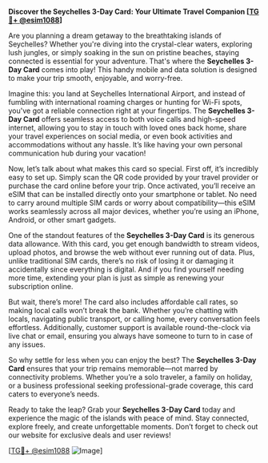 **Discover the Seychelles 3-Day Card: Your Ultimate Travel Companion [[TG💪+ @esim1088](https://t.me/s/esim1088)]**

Are you planning a dream getaway to the breathtaking islands of Seychelles? Whether you're diving into the crystal-clear waters, exploring lush jungles, or simply soaking in the sun on pristine beaches, staying connected is essential for your adventure. That's where the **Seychelles 3-Day Card** comes into play! This handy mobile and data solution is designed to make your trip smooth, enjoyable, and worry-free.

Imagine this: you land at Seychelles International Airport, and instead of fumbling with international roaming charges or hunting for Wi-Fi spots, you've got a reliable connection right at your fingertips. The **Seychelles 3-Day Card** offers seamless access to both voice calls and high-speed internet, allowing you to stay in touch with loved ones back home, share your travel experiences on social media, or even book activities and accommodations without any hassle. It’s like having your own personal communication hub during your vacation!

Now, let’s talk about what makes this card so special. First off, it’s incredibly easy to set up. Simply scan the QR code provided by your travel provider or purchase the card online before your trip. Once activated, you’ll receive an eSIM that can be installed directly onto your smartphone or tablet. No need to carry around multiple SIM cards or worry about compatibility—this eSIM works seamlessly across all major devices, whether you’re using an iPhone, Android, or other smart gadgets. 

One of the standout features of the **Seychelles 3-Day Card** is its generous data allowance. With this card, you get enough bandwidth to stream videos, upload photos, and browse the web without ever running out of data. Plus, unlike traditional SIM cards, there’s no risk of losing it or damaging it accidentally since everything is digital. And if you find yourself needing more time, extending your plan is just as simple as renewing your subscription online.

But wait, there’s more! The card also includes affordable call rates, so making local calls won’t break the bank. Whether you’re chatting with locals, navigating public transport, or calling home, every conversation feels effortless. Additionally, customer support is available round-the-clock via live chat or email, ensuring you always have someone to turn to in case of any issues.

So why settle for less when you can enjoy the best? The **Seychelles 3-Day Card** ensures that your trip remains memorable—not marred by connectivity problems. Whether you’re a solo traveler, a family on holiday, or a business professional seeking professional-grade coverage, this card caters to everyone’s needs. 

Ready to take the leap? Grab your **Seychelles 3-Day Card** today and experience the magic of the islands with peace of mind. Stay connected, explore freely, and create unforgettable moments. Don’t forget to check out our website for exclusive deals and user reviews! 

[[TG💪+ @esim1088](https://t.me/s/esim1088) ![Image](https://i.postimg.cc/Y0z9fWf4/image.png)]